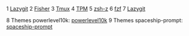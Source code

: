 
1 [Lazygit](https://github.com/jesseduffield/lazygit)
2 [Fisher](https://github.com/jorgebucaran/fisher)
3 [Tmux](https://github.com/tmux/tmux)
4 [TPM](https://github.com/tmux-plugins/tpm)
5 [zsh-z](https://github.com/agkozak/zsh-z)
6 [fzf](https://github.com/junegunn/fzf)
7 [Lazygit](https://github.com/jesseduffield/lazygit)

8 Themes powerlevel10k: [powerlevel10k](https://github.com/romkatv/powerlevel10k)
9 Themes spaceship-prompt: [spaceship-prompt](https://github.com/spaceship-prompt/spaceship-prompt)



